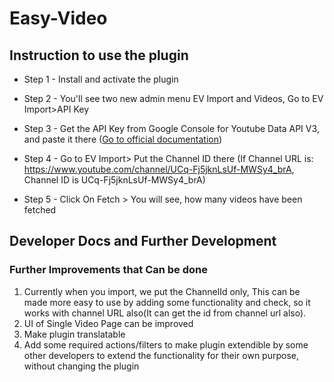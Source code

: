 # Easy-Video
## Instruction to use the plugin

- Step 1 - Install and activate the plugin
- Step 2 - You'll see two new admin menu EV Import and Videos, Go to EV Import>API Key
- Step 3 - Get the API Key from Google Console for Youtube Data API V3, and paste it there ([Go to official documentation](https://developers.google.com/youtube/v3/getting-started))
- Step 4 - Go to EV Import> Put the Channel ID there (If Channel URL is: https://www.youtube.com/channel/UCq-Fj5jknLsUf-MWSy4_brA, Channel ID is UCq-Fj5jknLsUf-MWSy4_brA)

- Step 5 - Click On Fetch > You will see, how many videos have been fetched

## Developer Docs and Further Development

### Further Improvements that Can be done

 1. Currently when you import, we put the ChannelId only, This can be made more easy to use by adding some functionality and check, so it works with channel URL also(It can get the id from channel url also).
 2. UI of Single Video Page can be improved
 3. Make plugin translatable
 4. Add some required actions/filters to make plugin extendible by some other developers to extend the functionality for their own purpose, without changing the plugin

